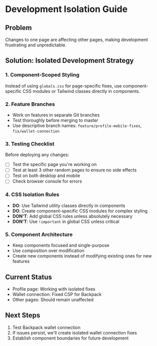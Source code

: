 # Development Isolation Guide

## Problem
Changes to one page are affecting other pages, making development frustrating and unpredictable.

## Solution: Isolated Development Strategy

### 1. Component-Scoped Styling
Instead of using `globals.css` for page-specific fixes, use component-specific CSS modules or Tailwind classes directly in components.

### 2. Feature Branches
- Work on features in separate Git branches
- Test thoroughly before merging to master
- Use descriptive branch names: `feature/profile-mobile-fixes`, `fix/wallet-connection`

### 3. Testing Checklist
Before deploying any changes:
- [ ] Test the specific page you're working on
- [ ] Test at least 3 other random pages to ensure no side effects
- [ ] Test on both desktop and mobile
- [ ] Check browser console for errors

### 4. CSS Isolation Rules
- **DO**: Use Tailwind utility classes directly in components
- **DO**: Create component-specific CSS modules for complex styling
- **DON'T**: Add global CSS rules unless absolutely necessary
- **DON'T**: Use `!important` in global CSS unless critical

### 5. Component Architecture
- Keep components focused and single-purpose
- Use composition over modification
- Create new components instead of modifying existing ones for new features

## Current Status
- Profile page: Working with isolated fixes
- Wallet connection: Fixed CSP for Backpack
- Other pages: Should remain unaffected

## Next Steps
1. Test Backpack wallet connection
2. If issues persist, we'll create isolated wallet connection fixes
3. Establish component boundaries for future development
